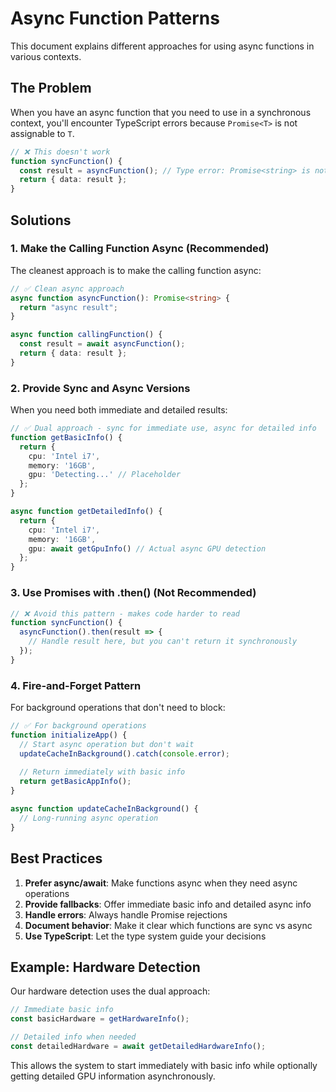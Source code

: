 # Async Function Patterns

This document explains different approaches for using async functions in various contexts.

## The Problem

When you have an async function that you need to use in a synchronous context, you'll encounter TypeScript errors because `Promise<T>` is not assignable to `T`.

```typescript
// ❌ This doesn't work
function syncFunction() {
  const result = asyncFunction(); // Type error: Promise<string> is not assignable to string
  return { data: result };
}
```

## Solutions

### 1. Make the Calling Function Async (Recommended)

The cleanest approach is to make the calling function async:

```typescript
// ✅ Clean async approach
async function asyncFunction(): Promise<string> {
  return "async result";
}

async function callingFunction() {
  const result = await asyncFunction();
  return { data: result };
}
```

### 2. Provide Sync and Async Versions

When you need both immediate and detailed results:

```typescript
// ✅ Dual approach - sync for immediate use, async for detailed info
function getBasicInfo() {
  return {
    cpu: 'Intel i7',
    memory: '16GB',
    gpu: 'Detecting...' // Placeholder
  };
}

async function getDetailedInfo() {
  return {
    cpu: 'Intel i7',
    memory: '16GB', 
    gpu: await getGpuInfo() // Actual async GPU detection
  };
}
```

### 3. Use Promises with .then() (Not Recommended)

```typescript
// ❌ Avoid this pattern - makes code harder to read
function syncFunction() {
  asyncFunction().then(result => {
    // Handle result here, but you can't return it synchronously
  });
}
```

### 4. Fire-and-Forget Pattern

For background operations that don't need to block:

```typescript
// ✅ For background operations
function initializeApp() {
  // Start async operation but don't wait
  updateCacheInBackground().catch(console.error);
  
  // Return immediately with basic info
  return getBasicAppInfo();
}

async function updateCacheInBackground() {
  // Long-running async operation
}
```

## Best Practices

1. **Prefer async/await**: Make functions async when they need async operations
2. **Provide fallbacks**: Offer immediate basic info and detailed async info
3. **Handle errors**: Always handle Promise rejections
4. **Document behavior**: Make it clear which functions are sync vs async
5. **Use TypeScript**: Let the type system guide your decisions

## Example: Hardware Detection

Our hardware detection uses the dual approach:

```typescript
// Immediate basic info
const basicHardware = getHardwareInfo();

// Detailed info when needed
const detailedHardware = await getDetailedHardwareInfo();
```

This allows the system to start immediately with basic info while optionally getting detailed GPU information asynchronously. 
